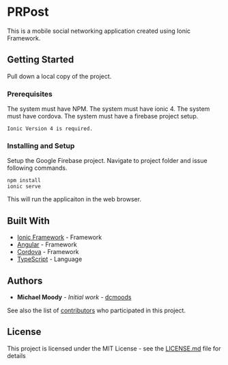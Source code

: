 # PRPost 

This is a mobile social networking application created using Ionic Framework. 

## Getting Started

Pull down a local copy of the project.  

### Prerequisites

The system must have NPM.
The system must have ionic 4.
The system must have cordova.
The system must have a firebase project setup.
```
Ionic Version 4 is required.
```

### Installing and Setup

Setup the Google Firebase project.
Navigate to project folder and issue following commands.

```
npm install
ionic serve
```

This will run the applicaiton in the web browser.

## Built With

* [Ionic Framework](https://ionicframework.com/) - Framework
* [Angular](https://angular.io/) - Framework
* [Cordova](https://cordova.apache.org/) - Framework
* [TypeScript](https://www.typescriptlang.org/) - Language


## Authors

* **Michael Moody** - *Initial work* - [dcmoods](https://github.com/dcmoods)

See also the list of [contributors](https://github.com/your/project/contributors) who participated in this project.

## License

This project is licensed under the MIT License - see the [LICENSE.md](LICENSE.md) file for details
